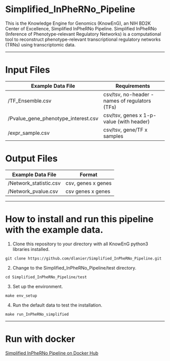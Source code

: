 # Simplified_InPheRNo_Pipeline
This is the Knowledge Engine for Genomics (KnowEnG), an NIH BD2K Center of Excellence, Simplified InPheRNo Pipeline.
Simplified InPheRNo (Inference of Phenotype-relevant Regulatory Networks) is a computational tool to reconstruct phenotype-relevant transcriptional regulatory networks (TRNs) using transcriptomic data.
**** 

# Input Files
| **Example Data File** | **Requirements** |
| --------------------------------------- | ---------------------------------------- |
| /TF_Ensemble.csv | csv/tsv, no-header - names of regulators (TFs) |
| /Pvalue_gene_phenotype_interest.csv | csv/tsv, genes x 1-p-value (with header) |
| /expr_sample.csv | csv/tsv, gene/TF x samples |

# Output Files
| **Example Data File** | **Format** |
| --------------------------------------- | ---------------------------------------- |
| /Network_statistic.csv | csv, genes x genes |
| /Network_pvalue.csv | csv genes x genes |

****
# How to install and run this pipeline with the example data.
1) Clone this repository to your directory with all KnowEnG python3 libraries installed.

```git clone https://github.com/dlanier/Simplified_InPheRNo_Pipeline.git```

2) Change to the Simplified_InPheRNo_Pipeline/test directory.

```cd Simplified_InPheRNo_Pipeline/test```

3) Set up the environment.

```make env_setup```

4) Run the default data to test the installation.

```make run_InPheRNo_simplified```

****

# Run with docker

[Simplified InPheRNo Pipeline on Docker Hub](https://hub.docker.com/r/knowengdev/simplified_inpherno_pipeline/)
